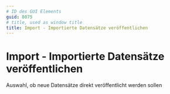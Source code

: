 ```yaml
---
# ID des GUI Elements
guid: 8075
# title, used as window title
title: Import - Importierte Datensätze veröffentlichen
---
```


# Import - Importierte Datensätze veröffentlichen

Auswahl, ob neue Datensätze direkt veröffentlicht werden sollen

